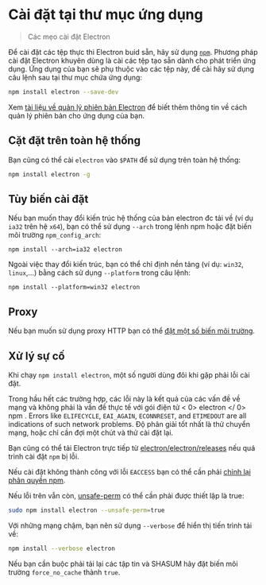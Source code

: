 # Cài đặt tại thư mục ứng dụng

> Các mẹo cài đặt Electron

Để cài đặt các tệp thực thi Electron buid sẵn, hãy sử dụng [`npm`](https://docs.npmjs.com/). Phương pháp cài đặt Electron khuyên dùng là cài các tệp tạo sẵn dành cho phát triển ứng dụng. Ứng dụng của bạn sẽ phụ thuộc vào các tệp này, để cài hãy sử dụng câu lệnh sau tại thư mục chứa ứng dụng:

```sh
npm install electron --save-dev
```

Xem [tài liệu về quản lý phiên bản Electron](electron-versioning.md) để biết thêm thông tin về cách quản lý phiên bản cho ứng dụng của bạn.

## Cặt đặt trên toàn hệ thống

Bạn cũng có thể cài `electron` vào `$PATH` để sử dụng trên toàn hệ thống:

```sh
npm install electron -g
```

## Tùy biến cài đặt

Nếu bạn muốn thay đổi kiến trúc hệ thống của bản electron đc tải về (ví dụ `ia32` trên hệ `x64`), bạn có thể sử dụng `--arch` trong lệnh npm hoặc đặt biến môi trường `npm_config_arch`:

```shell
npm install --arch=ia32 electron
```

Ngoài việc thay đổi kiến trúc, bạn có thể chỉ định nền tảng (ví dụ: `win32`, `linux`,...) bằng cách sử dụng `--platform` trong câu lệnh:

```shell
npm install --platform=win32 electron
```

## Proxy

Nếu bạn muốn sử dụng proxy HTTP bạn có thể [đặt một số biến môi trường](https://github.com/request/request/tree/f0c4ec061141051988d1216c24936ad2e7d5c45d#controlling-proxy-behaviour-using-environment-variables).

## Xử lý sự cố

Khi chạy `npm install electron`, một số người dùng đôi khi gặp phải lỗi cài đặt.

Trong hầu hết các trường hợp, các lỗi này là kết quả của các vấn đề về mạng và không phải là vấn đề thực tế với gói điện tử < 0> electron </ 0> npm . Errors like `ELIFECYCLE`, `EAI_AGAIN`, `ECONNRESET`, and `ETIMEDOUT` are all indications of such network problems. Độ phân giải tốt nhất là thử chuyển mạng, hoặc chỉ cần đợi một chút và thử cài đặt lại.

Bạn cũng có thể tải Electron trực tiếp từ [electron/electron/releases](https://github.com/electron/electron/releases) nếu quá trình cài đặt `npm` bị lỗi.

Nếu cài đặt không thành công với lỗi `EACCESS` bạn có thể cần phải [chỉnh lại phân quyền npm](https://docs.npmjs.com/getting-started/fixing-npm-permissions).

Nếu lỗi trên vẫn còn, [unsafe-perm](https://docs.npmjs.com/misc/config#unsafe-perm) có thể cần phải được thiết lập là true:

```sh
sudo npm install electron --unsafe-perm=true
```

Với những mạng chậm, bạn nên sử dụng `--verbose` để hiển thị tiến trình tải về:

```sh
npm install --verbose electron
```

Nếu bạn cần buộc phải tải lại các tập tin và SHASUM hãy đặt biến môi trường `force_no_cache` thành `true`.
